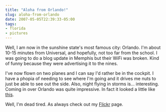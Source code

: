 ```yaml
---
title: "Aloha from Orlando!"
slug: aloha-from-orlando
date: 2007-05-05T22:39:33-05:00
tags:
- florida
- pictures
---
```

Well, I am now in the sunshine state's most famous city: Orlando. I'm about 10-15 minutes from Universal, and hopefully, not too far from the school. I was going to do a blog update in Memphis but their WiFi was broken. Kind of funny because they were advertising it to the nines.

I've now flown on two planes and I can say I'd rather be in the cockpit. I have a phopia of needing to see where I'm going and it drives me nuts to just be able to see out the side. Also, night flying in storms is... interesting. Coming in over Orlando was quite impressive. In fact it looked a little like [this](http://coruscant.info/Globecoruscant.jpg).

Well, I'm dead tired. As always check out my [Flickr](http://www.flickr.com/photos/dxprog) page.
